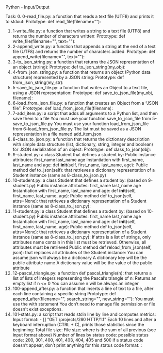Python - Input/Output

Task:
0. 0-read_file.py: a function that reads a text file (UTF8) and prints it to stdout:
Prototype: def read_file(filename=""):
1. 1-write_file.py: a function that writes a string to a text file (UTF8) and returns the number of characters written:
Prototype: def write_file(filename="", text=""):
2. 2-append_write.py: a function that appends a string at the end of a text file (UTF8) and returns the number of characters added:
Prototype: def append_write(filename="", text=""):
3. 3-to_json_string.py: a function that returns the JSON representation of an object (string):
Prototype: def to_json_string(my_obj):
4. 4-from_json_string.py: a function that returns an object (Python data structure) represented by a JSON string:
Prototype: def from_json_string(my_str):
5. 5-save_to_json_file.py: a function that writes an Object to a text file, using a JSON representation:
Prototype: def save_to_json_file(my_obj, filename):
6. 6-load_from_json_file.py: a function that creates an Object from a “JSON file”:
Prototype: def load_from_json_file(filename):
7. 7-add_item.py: a script that adds all arguments to a Python list, and then save them to a file
You must use your function save_to_json_file from 5-save_to_json_file.py
You must use your function load_from_json_file from 6-load_from_json_file.py
The list must be saved as a JSON representation in a file named add_item.json
8. 8-class_to_json.py: a function that returns the dictionary description with simple data structure (list, dictionary, string, integer and boolean) for JSON serialization of an object:
Prototype: def class_to_json(obj):
9. 9-student.py:  a class Student that defines a student by:
Public instance attributes:
first_name
last_name
age
Instantiation with first_name, last_name and age: def __init__(self, first_name, last_name, age):
Public method def to_json(self): that retrieves a dictionary representation of a Student instance (same as 8-class_to_json.py)
10. 10-student.py: a class Student that defines a student by: (based on 9-student.py)
Public instance attributes:
first_name
last_name
age
Instantiation with first_name, last_name and age: def __init__(self, first_name, last_name, age):
Public method def to_json(self, attrs=None): that retrieves a dictionary representation of a Student instance (same as 8-class_to_json.py):
11. 11-student.py:  a class Student that defines a student by: (based on 10-student.py)
Public instance attributes:
first_name
last_name
age
Instantiation with first_name, last_name and age: def __init__(self, first_name, last_name, age):
Public method def to_json(self, attrs=None): that retrieves a dictionary representation of a Student instance (same as 8-class_to_json.py):
If attrs is a list of strings, only attributes name contain in this list must be retrieved.
Otherwise, all attributes must be retrieved
Public method def reload_from_json(self, json): that replaces all attributes of the Student instance:
You can assume json will always be a dictionary
A dictionary key will be the public attribute name
A dictionary value will be the value of the public attribute
12. 12-pascal_triangle.py: a function def pascal_triangle(n): that returns a list of lists of integers representing the Pascal’s triangle of n:
Returns an empty list if n <= 0
You can assume n will be always an integer
13. 100-append_after.py: a function that inserts a line of text to a file, after each line containing a specific string
Prototype: def append_after(filename="", search_string="", new_string=""):
You must use the with statement
You don’t need to manage file permission or file doesn't exist exceptions.
14. 101-stats.py: a script that reads stdin line by line and computes metrics:
Input format: <IP Address> - [<date>] "GET /projects/260 HTTP/1.1" <status code> <file size>
Each 10 lines and after a keyboard interruption (CTRL + C), prints those statistics since the beginning:
Total file size: File size: <total size>
where is the sum of all previous (see input format above)
Number of lines by status code:
possible status code: 200, 301, 400, 401, 403, 404, 405 and 500
if a status code doesn’t appear, don’t print anything for this status code
format: <status code>: <number>
